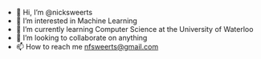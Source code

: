 - 👋 Hi, I’m @nicksweerts
- 👀 I’m interested in Machine Learning
- 🌱 I’m currently learning Computer Science at the University of Waterloo
- 💞️ I’m looking to collaborate on anything
- 📫 How to reach me nfsweerts@gmail.com

